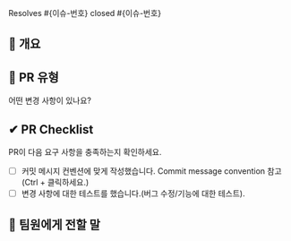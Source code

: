 <!-- Title Convention
- 하나의 커밋일 경우 해당 커밋 메시지와 동일하게 작성한다.
- 여러 커밋이 포함된 경우 요약되어야 한다.
- 서술 : 첫 글자는 대문자.
- 예) Feat(jwt): 사용자 인증을 위한 jwt 토큰 추가
-->

<!---- Resolves: #(Isuue Number) -->
Resolves #{이슈-번호}
closed #{이슈-번호}

## 📌 개요
<!---- 변경 사항 및 관련 이슈에 대해 간단하게 작성해주세요. -->

## 📝 PR 유형
어떤 변경 사항이 있나요?

## ✔ PR Checklist
PR이 다음 요구 사항을 충족하는지 확인하세요.

- [ ] 커밋 메시지 컨벤션에 맞게 작성했습니다.  Commit message convention 참고  (Ctrl + 클릭하세요.) 
- [ ] 변경 사항에 대한 테스트를 했습니다.(버그 수정/기능에 대한 테스트).

## 💬 팀원에게 전할 말
<!---- 고민되었던 부분이나 코드 리뷰를 중점적으로 봐주었으면 하는 내용을 작성해주세요. -->
